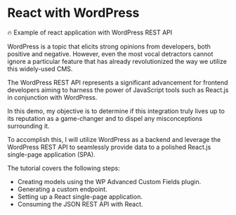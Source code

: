 # React with WordPress

:fire: Example of react application with WordPress REST API

WordPress is a topic that elicits strong opinions from developers, both positive and negative. However, even the most vocal detractors cannot ignore a particular feature that has already revolutionized the way we utilize this widely-used CMS.

The WordPress REST API represents a significant advancement for frontend developers aiming to harness the power of JavaScript tools such as React.js in conjunction with WordPress.

In this demo, my objective is to determine if this integration truly lives up to its reputation as a game-changer and to dispel any misconceptions surrounding it.

To accomplish this, I will utilize WordPress as a backend and leverage the WordPress REST API to seamlessly provide data to a polished React.js single-page application (SPA).

The tutorial covers the following steps:

- Creating models using the WP Advanced Custom Fields plugin.
- Generating a custom endpoint.
- Setting up a React single-page application.
- Consuming the JSON REST API with React.



